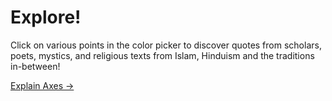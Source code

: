# Explore!
Click on various points in the color picker to discover quotes from scholars, poets, mystics, and religious texts from Islam, Hinduism and the traditions in-between!
<p class="link"><a href="#vertical-axis">Explain Axes &#8594;</a></p>